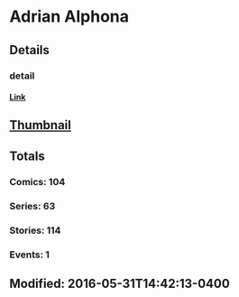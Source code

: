 # Adrian  Alphona 
## Details
### detail
#### [Link](http://marvel.com/comics/creators/329/adrian_alphona?utm_campaign=apiRef&utm_source=225578a89fc76f3d20fbffda5d17a88d)
## [Thumbnail](http://i.annihil.us/u/prod/marvel/i/mg/b/50/4bc625aa161bb.jpg)
## Totals
### Comics: 104
### Series: 63
### Stories: 114
### Events: 1
## Modified: 2016-05-31T14:42:13-0400